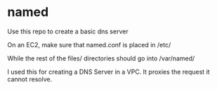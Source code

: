 named
=====

Use this repo to create a basic dns server

On an EC2, make sure that named.conf is placed in /etc/

While the rest of the files/ directories should go into /var/named/ 

I used this for creating a DNS Server in a VPC. It proxies the request it cannot resolve. 
